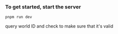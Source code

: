 ### To get started, start the server

`pnpm run dev`


query world ID and check to make sure that it's valid
